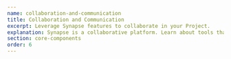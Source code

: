 ```yaml
---
name: collaboration-and-communication
title: Collaboration and Communication
excerpt: Leverage Synapse features to collaborate in your Project.
explanation: Synapse is a collaborative platform. Learn about tools that allow this, such as Discussion threads and Wikis.
section: core-components
order: 6
---
```

